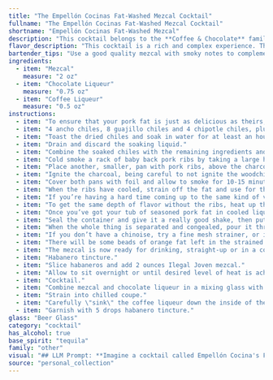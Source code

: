 ```yaml
---
title: "The Empellón Cocinas Fat-Washed Mezcal Cocktail"
fullname: "The Empellón Cocinas Fat-Washed Mezcal Cocktail"
shortname: "Empellón Cocinas Fat-Washed Mezcal"
description: "This cocktail belongs to the **Coffee & Chocolate** family, a sub-genre of the **Digestif** category.  Its origins trace back to the 19th century, where coffee and chocolate liqueurs were popular after-dinner drinks.  This modern twist uses mezcal, a smoky spirit, to add a distinctive touch. "
flavor_description: "This cocktail is a rich and complex experience. The smoky, earthy Mezcal is balanced by the sweetness of the chocolate and coffee liqueurs. Expect notes of dark chocolate, espresso, and a hint of spice, all wrapped in a velvety, full-bodied texture.  The fat-washing process adds a buttery smoothness that lingers on the palate. "
bartender_tips: "Use a good quality mezcal with smoky notes to complement the chocolate and coffee flavors. Don't over-shake the cocktail as you want to preserve the mezcal's smoky aroma.  Use a high-quality chocolate liqueur like crème de cacao for a rich, decadent flavor. Consider using a coffee liqueur with a complex flavor profile to add depth to the cocktail. Garnish with a chocolate shavings or a coffee bean to enhance the aromatic experience. "
ingredients:
  - item: "Mezcal"
    measure: "2 oz"
  - item: "Chocolate Liqueur"
    measure: "0.75 oz"
  - item: "Coffee Liqueur"
    measure: "0.5 oz"
instructions:
  - item: "To ensure that your pork fat is just as delicious as theirs, here’s their adobo marinade and what to do with it (you’ll also need a rack of ribs):."
  - item: "4 ancho chiles, 8 guajillo chiles and 4 chipotle chiles, plus 4 cloves roasted garlic, half a cup of cider vinegar, a quarter teaspoon of Mexican oregano, 1 teaspoon of ground black pepper, a whole clove, a quarter teaspoon of ground cinnamon and a half teaspoon of ground cumin."
  - item: "Toast the dried chiles and soak in water for at least an hour until they are rehydrated."
  - item: "Drain and discard the soaking liquid."
  - item: "Combine the soaked chiles with the remaining ingredients and purée until smooth."
  - item: "Cold smoke a rack of baby back pork ribs by taking a large hotel pan with woodchips on one side and charcoal on the other."
  - item: "Place another, smaller, pan with pork ribs, above the charcoal/woodchip pan."
  - item: "Ignite the charcoal, being careful to not ignite the woodchips."
  - item: "Cover both pans with foil and allow to smoke for 10-15 minutes, until desired level of smoke is achieved, then coat with adobo marinade and wrap in tin foil prior to placing ribs in a 300 degree oven for 7 hours."
  - item: "When the ribs have cooled, strain off the fat and use for the infusion."
  - item: "If you’re having a hard time coming up to the same kind of volume of fat, make up the balance with pork lard from a butcher."
  - item: "To get the same depth of flavor without the ribs, heat up the fat in a pot with a few spoons of the marinade."
  - item: "Once you’ve got your tub of seasoned pork fat in cooled liquid form, pour equal amounts of Ilegal Joven mezcal and fat into a sealable container."
  - item: "Seal the container and give it a really good shake, then put it in the freezer overnight."
  - item: "When the whole thing is separated and congealed, pour it through a fine mesh chinoise."
  - item: "If you don’t have a chinoise, try a fine mesh strainer, or if you don’t have one of those, try spooning off most of the fat."
  - item: "There will be some beads of orange fat left in the strained mezcal: run that through a few layers of cheesecloth (or coffee filters in a pinch) to get rid of the last of it."
  - item: "The mezcal is now ready for drinking, straight-up or in a cocktail."
  - item: "Habanero tincture."
  - item: "Slice habaneros and add 2 ounces Ilegal Joven mezcal."
  - item: "Allow to sit overnight or until desired level of heat is achieved."
  - item: "Cocktail."
  - item: "Combine mezcal and chocolate liqueur in a mixing glass with ice and stir for 45 seconds."
  - item: "Strain into chilled coupe."
  - item: "Carefully \"sink\" the coffee liqueur down the inside of the coupe over a spoon."
  - item: "Garnish with 5 drops habanero tincture."
glass: "Beer Glass"
category: "cocktail"
has_alcohol: true
base_spirit: "tequila"
family: "other"
visual: "## LLM Prompt: **Imagine a cocktail called Empellón Cocina's Fat-Washed Mezcal. It's made with Mezcal, Chocolate Liqueur, and Coffee Liqueur. Describe its appearance in detail, focusing on the color, texture, and any garnishes.** **Consider these elements:*** **Mezcal's smoky character:** How might this affect the color and aroma? * **Chocolate liqueur's richness:**  Does the color lean towards brown or black? Is there any sheen or viscosity?* **Coffee liqueur's depth:** Does it contribute to the overall darkness or create layers of color?* **Garnish options:** What would be the best way to enhance the visual appeal? **Example:**The Empellón Cocina's Fat-Washed Mezcal is a captivating cocktail with a deep amber hue, reminiscent of aged oak. The smooth, almost oily texture suggests the presence of fat-washing, while tiny, shimmering bubbles rise from the depths, hinting at the smoky character of the Mezcal. A thin layer of chocolate foam crowns the drink, its rich brown tones reflecting the subtle sweetness of the chocolate liqueur. A sprig of rosemary, its aromatic needles piercing the foam, adds a touch of elegance and complexity. "
source: "personal_collection"
---
```


